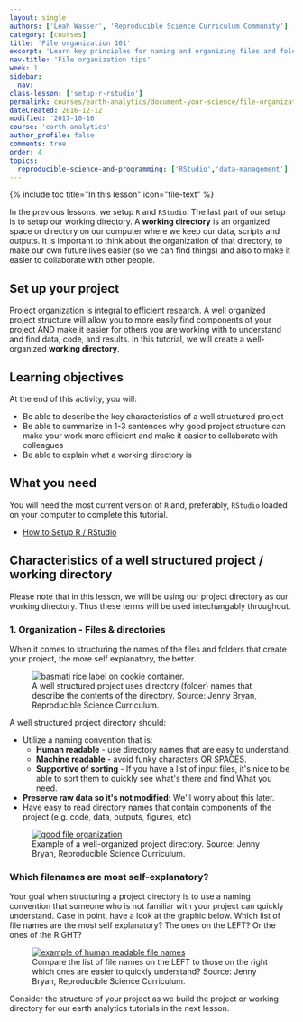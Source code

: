 ```yaml
---
layout: single
authors: ['Leah Wasser', 'Reproducible Science Curriculum Community']
category: [courses]
title: 'File organization 101'
excerpt: 'Learn key principles for naming and organizing files and folders in a working directory.'
nav-title: 'File organization tips'
week: 1
sidebar:
  nav:
class-lesson: ['setup-r-rstudio']
permalink: courses/earth-analytics/document-your-science/file-organization-101/
dateCreated: 2016-12-12
modified: '2017-10-16'
course: 'earth-analytics'
author_profile: false
comments: true
order: 4
topics:
  reproducible-science-and-programming: ['RStudio','data-management']
---
```


{% include toc title="In this lesson" icon="file-text" %}

In the previous lessons, we setup `R` and `RStudio`. The last part of our setup is
to setup our working directory. A **working directory** is an organized space or
directory on our computer where we keep our data, scripts and outputs. It is important
to think about the organization of that directory, to make our own future lives
easier (so we can find things) and also to make it easier to collaborate with other people.

## Set up your project

Project organization is integral to efficient research. A well organized project
structure will allow you to more easily find components of your project AND
make it easier for others you are working with to understand and find data, code,
and results. In this tutorial, we will create a well-organized **working directory**.


<div class='notice--success' markdown="1">

## <i class="fa fa-graduation-cap" aria-hidden="true"></i> Learning objectives
At the end of this activity, you will:

* Be able to describe the key characteristics of a well structured project
* Be able to summarize in 1-3 sentences why good project structure can make your work more efficient and make it easier to collaborate with colleagues
* Be able to explain what a working directory is


## <i class="fa fa-check-square-o fa-2" aria-hidden="true"></i> What you need

You will need the most current version of `R` and, preferably, `RStudio` loaded on
your computer to complete this tutorial.

* [How to Setup R / RStudio](/courses/earth-analytics/document-your-science/setup-r-rstudio/)

</div>

## Characteristics of a well structured project / working directory

Please note that in this lesson, we will be using our project directory as our
working directory. Thus these terms will be used intechangably throughout.

### 1. Organization - Files & directories

When it comes to structuring the names of the files and folders that create your
project, the more self explanatory, the better.

<figure class="half">
	<a href="{{ site.url }}/images/slide-shows/intro-rr/basmati-rice.png">
	<img src="{{ site.url }}/images/slide-shows/intro-rr/basmati-rice.png" alt="basmati rice label on cookie container."></a>
	<figcaption> A well structured project uses directory (folder) names that describe
  the contents of the directory. Source: Jenny Bryan, Reproducible Science Curriculum.
	</figcaption>
</figure>


A well structured project directory should:

* Utilize a naming convention that is:
   * **Human readable** - use directory names that are easy to understand.
   * **Machine readable** - avoid funky characters OR SPACES.
   * **Supportive of sorting**  - If you have a list of input files, it's nice to be able to sort them to quickly see what's there and find What you need.
* **Preserve raw data so it's not modified:** We'll worry about this later.
* Have easy to read directory names that contain components of the project (e.g. code, data, outputs, figures, etc)

<figure>
	<a href="{{ site.url }}/images/slide-shows/intro-rr/file-organization.png">
	<img src="{{ site.url }}/images/slide-shows/intro-rr/file-organization.png" alt="good file organization"></a>
	<figcaption> Example of a well-organized project directory. Source: Jenny Bryan, Reproducible Science Curriculum.
	</figcaption>
</figure>

### Which filenames are most self-explanatory?

Your goal when structuring a project directory is to use a naming
convention that someone who is not familiar with your project can quickly understand.
Case in point, have a look at the graphic below. Which list of file names are
the most self explanatory? The ones on the LEFT? Or the ones of the RIGHT?

<figure>
	<a href="{{ site.url }}/images/slide-shows/intro-rr/human-readable-jenny.png">
	<img src="{{ site.url }}/images/slide-shows/intro-rr/human-readable-jenny.png" alt="example of human readable file names"></a>
	<figcaption> Compare the list of file names on the LEFT to those on the right
  which ones are easier to quickly understand? Source: Jenny Bryan, Reproducible Science Curriculum.
	</figcaption>
</figure>

Consider the structure of your project as we build the project or working
directory for our earth analytics tutorials in the next lesson.
